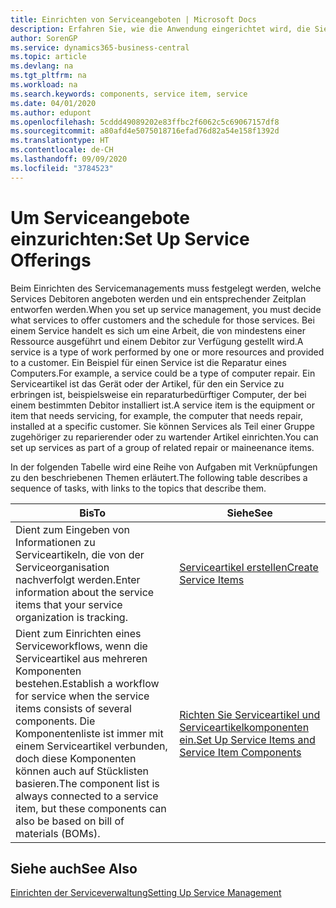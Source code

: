 ```yaml
---
title: Einrichten von Serviceangeboten | Microsoft Docs
description: Erfahren Sie, wie die Anwendung eingerichtet wird, die Sie Ihren Debitoren anbieten.
author: SorenGP
ms.service: dynamics365-business-central
ms.topic: article
ms.devlang: na
ms.tgt_pltfrm: na
ms.workload: na
ms.search.keywords: components, service item, service
ms.date: 04/01/2020
ms.author: edupont
ms.openlocfilehash: 5cddd49089202e83ffbc2f6062c5c69067157df8
ms.sourcegitcommit: a80afd4e5075018716efad76d82a54e158f1392d
ms.translationtype: HT
ms.contentlocale: de-CH
ms.lasthandoff: 09/09/2020
ms.locfileid: "3784523"
---
```

# <a name="set-up-service-offerings"></a><span data-ttu-id="76b8f-103">Um Serviceangebote einzurichten:</span><span class="sxs-lookup"><span data-stu-id="76b8f-103">Set Up Service Offerings</span></span>
<span data-ttu-id="76b8f-104">Beim Einrichten des Servicemanagements muss festgelegt werden, welche Services Debitoren angeboten werden und ein entsprechender Zeitplan entworfen werden.</span><span class="sxs-lookup"><span data-stu-id="76b8f-104">When you set up service management, you must decide what services to offer customers and the schedule for those services.</span></span> <span data-ttu-id="76b8f-105">Bei einem Service handelt es sich um eine Arbeit, die von mindestens einer Ressource ausgeführt und einem Debitor zur Verfügung gestellt wird.</span><span class="sxs-lookup"><span data-stu-id="76b8f-105">A service is a type of work performed by one or more resources and provided to a customer.</span></span> <span data-ttu-id="76b8f-106">Ein Beispiel für einen Service ist die Reparatur eines Computers.</span><span class="sxs-lookup"><span data-stu-id="76b8f-106">For example, a service could be a type of computer repair.</span></span> <span data-ttu-id="76b8f-107">Ein Serviceartikel ist das Gerät oder der Artikel, für den ein Service zu erbringen ist, beispielsweise ein reparaturbedürftiger Computer, der bei einem bestimmten Debitor installiert ist.</span><span class="sxs-lookup"><span data-stu-id="76b8f-107">A service item is the equipment or item that needs servicing, for example, the computer that needs repair, installed at a specific customer.</span></span> <span data-ttu-id="76b8f-108">Sie können Services als Teil einer Gruppe zugehöriger zu reparierender oder zu wartender Artikel einrichten.</span><span class="sxs-lookup"><span data-stu-id="76b8f-108">You can set up services as part of a group of related repair or maineenance items.</span></span>  
  
<span data-ttu-id="76b8f-109">In der folgenden Tabelle wird eine Reihe von Aufgaben mit Verknüpfungen zu den beschriebenen Themen erläutert.</span><span class="sxs-lookup"><span data-stu-id="76b8f-109">The following table describes a sequence of tasks, with links to the topics that describe them.</span></span>  
  
|<span data-ttu-id="76b8f-110">**Bis**</span><span class="sxs-lookup"><span data-stu-id="76b8f-110">**To**</span></span>|<span data-ttu-id="76b8f-111">**Siehe**</span><span class="sxs-lookup"><span data-stu-id="76b8f-111">**See**</span></span>|  
|------------|-------------|  
|<span data-ttu-id="76b8f-112">Dient zum Eingeben von Informationen zu Serviceartikeln, die von der Serviceorganisation nachverfolgt werden.</span><span class="sxs-lookup"><span data-stu-id="76b8f-112">Enter information about the service items that your service organization is tracking.</span></span>|[<span data-ttu-id="76b8f-113">Serviceartikel erstellen</span><span class="sxs-lookup"><span data-stu-id="76b8f-113">Create Service Items</span></span>](service-how-to-create-service-items.md)|  
|<span data-ttu-id="76b8f-114">Dient zum Einrichten eines Serviceworkflows, wenn die Serviceartikel aus mehreren Komponenten bestehen.</span><span class="sxs-lookup"><span data-stu-id="76b8f-114">Establish a workflow for service when the service items consists of several components.</span></span> <span data-ttu-id="76b8f-115">Die Komponentenliste ist immer mit einem Serviceartikel verbunden, doch diese Komponenten können auch auf Stücklisten basieren.</span><span class="sxs-lookup"><span data-stu-id="76b8f-115">The component list is always connected to a service item, but these components can also be based on bill of materials (BOMs).</span></span>|[<span data-ttu-id="76b8f-116">Richten Sie Serviceartikel und Serviceartikelkomponenten ein.</span><span class="sxs-lookup"><span data-stu-id="76b8f-116">Set Up Service Items and Service Item Components</span></span>](service-how-setup-service-items.md)|  
  
## <a name="see-also"></a><span data-ttu-id="76b8f-117">Siehe auch</span><span class="sxs-lookup"><span data-stu-id="76b8f-117">See Also</span></span>  
[<span data-ttu-id="76b8f-118">Einrichten der Serviceverwaltung</span><span class="sxs-lookup"><span data-stu-id="76b8f-118">Setting Up Service Management</span></span>](service-setup-service.md)   